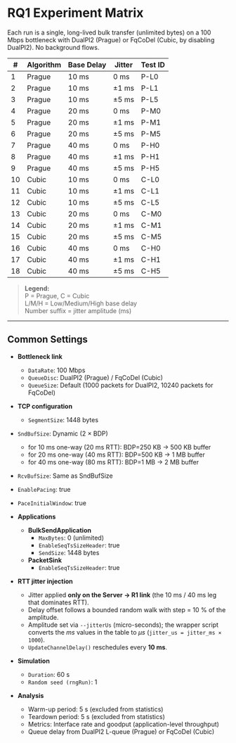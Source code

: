 # RQ1 Experiment Matrix

Each run is a single, long-lived bulk transfer (unlimited bytes) on a 100 Mbps bottleneck with DualPI2 (Prague) or FqCoDel (Cubic, by disabling DualPI2). No background flows.

| #  | Algorithm | Base Delay | Jitter | Test ID |
|----|-----------|------------|--------|---------|
| 1  | Prague    | 10 ms      | 0 ms   | P-L0    |
| 2  | Prague    | 10 ms      | ±1 ms  | P-L1    |
| 3  | Prague    | 10 ms      | ±5 ms  | P-L5    |
| 4  | Prague    | 20 ms      | 0 ms   | P-M0    |
| 5  | Prague    | 20 ms      | ±1 ms  | P-M1    |
| 6  | Prague    | 20 ms      | ±5 ms  | P-M5    |
| 7  | Prague    | 40 ms      | 0 ms   | P-H0    |
| 8  | Prague    | 40 ms      | ±1 ms  | P-H1    |
| 9  | Prague    | 40 ms      | ±5 ms  | P-H5    |
| 10 | Cubic     | 10 ms      | 0 ms   | C-L0    |
| 11 | Cubic     | 10 ms      | ±1 ms  | C-L1    |
| 12 | Cubic     | 10 ms      | ±5 ms  | C-L5    |
| 13 | Cubic     | 20 ms      | 0 ms   | C-M0    |
| 14 | Cubic     | 20 ms      | ±1 ms  | C-M1    |
| 15 | Cubic     | 20 ms      | ±5 ms  | C-M5    |
| 16 | Cubic     | 40 ms      | 0 ms   | C-H0    |
| 17 | Cubic     | 40 ms      | ±1 ms  | C-H1    |
| 18 | Cubic     | 40 ms      | ±5 ms  | C-H5    |

> **Legend:**  
> P = Prague, C = Cubic  
> L/M/H = Low/Medium/High base delay  
> Number suffix = jitter amplitude (ms)

---

## Common Settings

- **Bottleneck link**  
  - `DataRate`: 100 Mbps  
  - `QueueDisc`: DualPI2 (Prague) / FqCoDel (Cubic)
  - `QueueSize`: Default (1000 packets for DualPI2, 10240 packets for FqCoDel)

- **TCP configuration**  
  - `SegmentSize`: 1448 bytes  
 - `SndBufSize`: Dynamic (2 × BDP)  
    - for 10 ms one-way (20 ms RTT): BDP=250 KB → 500 KB buffer  
    - for 20 ms one-way (40 ms RTT): BDP=500 KB → 1 MB buffer  
    - for 40 ms one-way (80 ms RTT): BDP=1 MB   → 2 MB buffer 
  - `RcvBufSize`: Same as SndBufSize
  - `EnablePacing`: true  
  - `PaceInitialWindow`: true

- **Applications**  
  - **BulkSendApplication**  
    - `MaxBytes`: 0 (unlimited)  
    - `EnableSeqTsSizeHeader`: true  
    - `SendSize`: 1448 bytes  
  - **PacketSink**  
    - `EnableSeqTsSizeHeader`: true

- **RTT jitter injection**  
  - Jitter applied **only on the Server → R1 link** (the 10 ms / 40 ms leg that dominates RTT).  
  - Delay offset follows a bounded random walk with step = 10 % of the amplitude.  
  - Amplitude set via `--jitterUs` (micro-seconds); the wrapper script converts the *ms* values in the table to *µs* (`jitter_us = jitter_ms × 1000`).  
  - `UpdateChannelDelay()` reschedules every **10 ms**.

- **Simulation**  
  - `Duration`: 60 s  
  - `Random seed (rngRun)`: 1

- **Analysis**
  - Warm-up period: 5 s (excluded from statistics)
  - Teardown period: 5 s (excluded from statistics)
  - Metrics: Interface rate and goodput (application-level throughput)
  - Queue delay from DualPI2 L-queue (Prague) or FqCoDel (Cubic)

